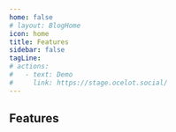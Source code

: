 ```yaml
---
home: false
# layout: BlogHome
icon: home
title: Features
sidebar: false
tagLine: 
# actions:
#   - text: Demo
#     link: https://stage.ocelot.social/
---
```

## Features
